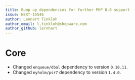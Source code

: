 ```yaml
---
title: Bump up dependencies for further PHP 8.0 support
issue: NEXT-15546
author: Lennart Tinkloh
author_email: l.tinkloh@shopware.com 
author_github: lernhart
---
```

# Core
* Changed `enqueue/dbal` dependency to version `0.10.11`.
* Changed `nyholm/psr7` dependency to version `1.4.0`.

